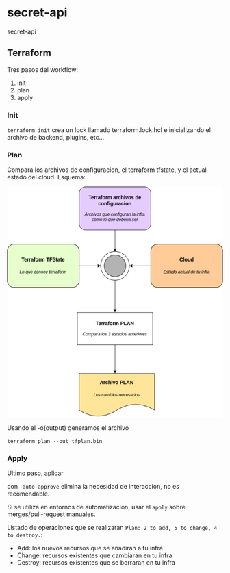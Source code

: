 # secret-api
secret-api



## Terraform
Tres pasos del workflow:
1. init
2. plan
3. apply

### Init

`terraform init` crea un lock llamado terraform.lock.hcl e inicializando el archivo de backend, plugins, etc...

### Plan

Compara los archivos de configuracion, el terraform tfstate, y el actual estado del cloud. Esquema:

![imagen](./images/diagrama-flow-terraform.png)

Usando el -o(output) generamos el archivo
```
terraform plan --out tfplan.bin
```

### Apply

Ultimo paso, aplicar

con `-auto-approve` elimina la necesidad de interaccion, no es recomendable. 

Si se utiliza en entornos de automatizacion, usar el `apply` sobre merges/pull-request manuales.

Listado de operaciones que se realizaran `Plan: 2 to add, 5 to change, 4 to destroy.`:
- Add: los nuevos recursos que se añadiran a tu infra
- Change: recursos existentes que cambiaran en tu infra
- Destroy: recursos existentes que se borraran en tu infra
